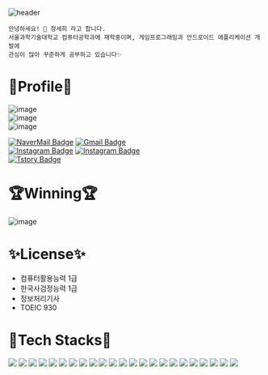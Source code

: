 ![header](https://capsule-render.vercel.app/api?type=waving&color=auto&height=250&section=header&text=saying%20me&fontSize=90)

    안녕하세요! 🙌 정세희 라고 합니다.  
    서울과학기술대학교 컴퓨터공학과에 재학중이며, 게임프로그래밍과 안드로이드 애플리케이션 개발에  
    관심이 많아 꾸준하게 공부하고 있습니다✨

# 🌸Profile🌸
 
 ![image](https://user-images.githubusercontent.com/46295659/123131037-4698ec80-d488-11eb-9af0-d7459e4962c0.png)  
 ![image](https://user-images.githubusercontent.com/46295659/123131281-83fd7a00-d488-11eb-949a-fc289c66f5a5.png)  
 ![image](https://user-images.githubusercontent.com/46295659/123131783-fcfcd180-d488-11eb-92ea-a357d3d1b241.png)




[![NaverMail Badge](https://img.shields.io/badge/Naver-brightgreen?style=for-the-badge&logo=Naver&logoColor=white&link=mailto:zanne1218@naver.com)](mailto:zanne1218@naver.com)
[![Gmail Badge](https://img.shields.io/badge/Gmail-d14836?style=for-the-badge&logo=Gmail&logoColor=white&link=mailto:zanne1218@gmail.com)](mailto:zanne1218@gmail.com)  
[![Instagram Badge](https://img.shields.io/badge/Instagram-FF69B4?style=for-the-badge&logo=instagram&logoColor=white&link=https://www.instagram.com/saying.me)](https://www.instagram.com/saying.me) [![Instagram Badge](https://img.shields.io/badge/Eatstagram-blueviolet?style=for-the-badge&logo=instagram&logoColor=white&link=https://www.instagram.com/pr252nt)](https://www.instagram.com/pr252nt)  
[![Tstory Badge](https://img.shields.io/badge/T_story-black?style=for-the-badge&link=https://saying-me.tistory.com)](https://saying-me.tistory.com)


# 🏆Winning🏆
 ![image](https://user-images.githubusercontent.com/46295659/123130578-d4280c80-d487-11eb-9116-ae66c0dc0b6b.png)
 

# ✨License✨
- 컴퓨터활용능력 1급
- 한국사검정능력 1급
- 정보처리기사
- TOEIC 930

# 👑Tech Stacks👑
<img src="https://img.shields.io/badge/Android-3DDC84?style=flat-square&logo=Android&logoColor=white"/></a>
<img src="https://img.shields.io/badge/Android_Studio-3DDC84?style=flat-square&logo=AndroidStudio&logoColor=white"/></a>
<img src="https://img.shields.io/badge/Apache_Spark-E25A1C?style=flat-square&logo=AparcheSpark&logoColor=white"/></a>
<img src="https://img.shields.io/badge/Arduino-00979D?style=flat-square&logo=Arduino&logoColor=white"/></a>
<img src="https://img.shields.io/badge/C-A8B9CC?style=flat-square&logo=C&logoColor=white"/></a>
<img src="https://img.shields.io/badge/C%23-239120?style=flat-square&logo=c-sharp&logoColor=white"/></a>
<img src="https://img.shields.io/badge/C++-00599C?style=flat-square&logo=C%2B%2B&logoColor=white"/></a> 
<img src="https://img.shields.io/badge/Docker-2496ED?style=flat-square&logo=Docker&logoColor=white"/></a> 
<img src="https://img.shields.io/badge/Firebase-FFCA28?style=flat-square&logo=Firebase&logoColor=white"/></a> 
<img src="https://img.shields.io/badge/Git-F05032?style=flat-square&logo=Git&logoColor=white"/></a> 
<img src="https://img.shields.io/badge/Github-181717?style=flat-square&logo=Github&logoColor=white"/></a> 
<img src="https://img.shields.io/badge/GitLab-FCA121?style=flat-square&logo=Gitlab&logoColor=white"/></a> 
<img src="https://img.shields.io/badge/HTML5-E34F26?style=flat-square&logo=HTML5&logoColor=white"/></a> 
<img src="https://img.shields.io/badge/Java-007396?style=flat-square&logo=Java&logoColor=white"/></a> 
<img src="https://img.shields.io/badge/Jupyter-F37626?style=flat-square&logo=Jupyter&logoColor=white"/></a> 
<img src="https://img.shields.io/badge/Markdown-000000?style=flat-square&logo=Markdown&logoColor=white"/></a> 
<img src="https://img.shields.io/badge/MySQL-4479A1?style=flat-square&logo=MySQL&logoColor=white"/></a> 
<img src="https://img.shields.io/badge/Python-3776AB?style=flat-square&logo=Python&logoColor=white"/></a> 
<img src="https://img.shields.io/badge/Raspberry_Pi-A22846?style=flat-square&logo=Raspberry-Pi&logoColor=white"/></a> 
<img src="https://img.shields.io/badge/Sublime_Text-FF9800?style=flat-square&logo=Sublime-Text&logoColor=white"/></a> 
<img src="https://img.shields.io/badge/Unity-000000?style=flat-square&logo=Unity&logoColor=white"/></a> 
<img src="https://img.shields.io/badge/Visual_Studio-5C2D91?style=flat-square&logo=Visual-Studio&logoColor=white"/></a> 
<img src="https://img.shields.io/badge/Visual_Studio_Code-007ACC?style=flat-square&logo=visual-studio-code&logoColor=white"/></a> 

<!--
**SayisMe/SayisMe** is a ✨ _special_ ✨ repository because its `README.md` (this file) appears on your GitHub profile.

Here are some ideas to get you started:

- 🔭 I’m currently working on ...
- 🌱 I’m currently learning ...
- 👯 I’m looking to collaborate on ...
- 🤔 I’m looking for help with ...
- 💬 Ask me about ...
- 📫 How to reach me: ...
- 😄 Pronouns: ...
- ⚡ Fun fact: ...
-->
